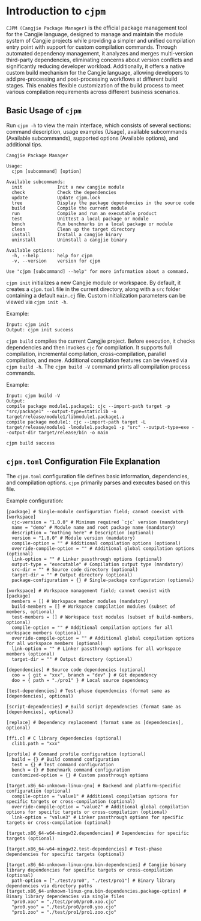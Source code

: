 # Introduction to `cjpm`

`CJPM (Cangjie Package Manager)` is the official package management tool for the Cangjie language, designed to manage and maintain the module system of Cangjie projects while providing a simpler and unified compilation entry point with support for custom compilation commands. Through automated dependency management, it analyzes and merges multi-version third-party dependencies, eliminating concerns about version conflicts and significantly reducing developer workload. Additionally, it offers a native custom build mechanism for the Cangjie language, allowing developers to add pre-processing and post-processing workflows at different build stages. This enables flexible customization of the build process to meet various compilation requirements across different business scenarios.

## Basic Usage of `cjpm`

Run `cjpm -h` to view the main interface, which consists of several sections: command description, usage examples (Usage), available subcommands (Available subcommands), supported options (Available options), and additional tips.

```text
Cangjie Package Manager

Usage:
  cjpm [subcommand] [option]

Available subcommands:
  init             Init a new cangjie module
  check            Check the dependencies
  update           Update cjpm.lock
  tree             Display the package dependencies in the source code
  build            Compile the current module
  run              Compile and run an executable product
  test             Unittest a local package or module
  bench            Run benchmarks in a local package or module
  clean            Clean up the target directory
  install          Install a cangjie binary
  uninstall        Uninstall a cangjie binary

Available options:
  -h, --help       help for cjpm
  -v, --version    version for cjpm

Use "cjpm [subcommand] --help" for more information about a command.
```

`cjpm init` initializes a new Cangjie module or workspace. By default, it creates a `cjpm.toml` file in the current directory, along with a `src` folder containing a default `main.cj` file. Custom initialization parameters can be viewed via `cjpm init -h`.

Example:

```text
Input: cjpm init
Output: cjpm init success
```

`cjpm build` compiles the current Cangjie project. Before execution, it checks dependencies and then invokes `cjc` for compilation. It supports full compilation, incremental compilation, cross-compilation, parallel compilation, and more. Additional compilation features can be viewed via `cjpm build -h`. The `cjpm build -V` command prints all compilation process commands.

Example:

```text
Input: cjpm build -V
Output:
compile package module1.package1: cjc --import-path target -p "src/package1" --output-type=staticlib -o target/release/module1/libmodule1.package1.a
compile package module1: cjc --import-path target -L target/release/module1 -lmodule1.package1 -p "src" --output-type=exe --output-dir target/release/bin -o main

cjpm build success
```

## `cjpm.toml` Configuration File Explanation

The `cjpm.toml` configuration file defines basic information, dependencies, and compilation options. `cjpm` primarily parses and executes based on this file.

Example configuration:

```text
[package] # Single-module configuration field; cannot coexist with [workspace]
  cjc-version = "1.0.0" # Minimum required `cjc` version (mandatory)
  name = "demo" # Module name and root package name (mandatory)
  description = "nothing here" # Description (optional)
  version = "1.0.0" # Module version (mandatory)
  compile-option = "" # Additional compilation options (optional)
  override-compile-option = "" # Additional global compilation options (optional)
  link-option = "" # Linker passthrough options (optional)
  output-type = "executable" # Compilation output type (mandatory)
  src-dir = "" # Source code directory (optional)
  target-dir = "" # Output directory (optional)
  package-configuration = {} # Single-package configuration (optional)

[workspace] # Workspace management field; cannot coexist with [package]
  members = [] # Workspace member modules (mandatory)
  build-members = [] # Workspace compilation modules (subset of members, optional)
  test-members = [] # Workspace test modules (subset of build-members, optional)
  compile-option = "" # Additional compilation options for all workspace members (optional)
  override-compile-option = "" # Additional global compilation options for all workspace members (optional)
  link-option = "" # Linker passthrough options for all workspace members (optional)
  target-dir = "" # Output directory (optional)

[dependencies] # Source code dependencies (optional)
  coo = { git = "xxx", branch = "dev" } # Git dependency
  doo = { path = "./pro1" } # Local source dependency

[test-dependencies] # Test-phase dependencies (format same as [dependencies], optional)

[script-dependencies] # Build script dependencies (format same as [dependencies], optional)

[replace] # Dependency replacement (format same as [dependencies], optional)

[ffi.c] # C library dependencies (optional)
  clib1.path = "xxx"

[profile] # Command profile configuration (optional)
  build = {} # Build command configuration
  test = {} # Test command configuration
  bench = {} # Benchmark command configuration
  customized-option = {} # Custom passthrough options

[target.x86_64-unknown-linux-gnu] # Backend and platform-specific configuration (optional)
  compile-option = "value1" # Additional compilation options for specific targets or cross-compilation (optional)
  override-compile-option = "value2" # Additional global compilation options for specific targets or cross-compilation (optional)
  link-option = "value3" # Linker passthrough options for specific targets or cross-compilation (optional)

[target.x86_64-w64-mingw32.dependencies] # Dependencies for specific targets (optional)

[target.x86_64-w64-mingw32.test-dependencies] # Test-phase dependencies for specific targets (optional)

[target.x86_64-unknown-linux-gnu.bin-dependencies] # Cangjie binary library dependencies for specific targets or cross-compilation (optional)
  path-option = ["./test/pro0", "./test/pro1"] # Binary library dependencies via directory paths
[target.x86_64-unknown-linux-gnu.bin-dependencies.package-option] # Binary library dependencies via single files
  "pro0.xoo" = "./test/pro0/pro0.xoo.cjo"
  "pro0.yoo" = "./test/pro0/pro0.yoo.cjo"
  "pro1.zoo" = "./test/pro1/pro1.zoo.cjo"
```